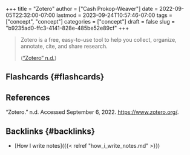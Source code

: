 +++
title = "Zotero"
author = ["Cash Prokop-Weaver"]
date = 2022-09-05T22:32:00-07:00
lastmod = 2023-09-24T10:57:46-07:00
tags = ["concept", "concept"]
categories = ["concept"]
draft = false
slug = "b9235ad0-ffc3-4141-828e-485be52e89cf"
+++

> Zotero is a free, easy-to-use tool to help you
> collect, organize, annotate, cite, and share research.
>
> (<a href="#citeproc_bib_item_1">“Zotero” n.d.</a>)


## Flashcards {#flashcards}

## References

<style>.csl-entry{text-indent: -1.5em; margin-left: 1.5em;}</style><div class="csl-bib-body">
  <div class="csl-entry"><a id="citeproc_bib_item_1"></a>“Zotero.” n.d. Accessed September 6, 2022. <a href="https://www.zotero.org/">https://www.zotero.org/</a>.</div>
</div>


## Backlinks {#backlinks}

-   [How I write notes]({{< relref "how_i_write_notes.md" >}})
